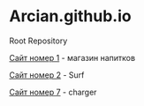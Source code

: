 # Arcian.github.io
Root Repository

  [Сайт номер 1](Arcian.github.io/tannergoods/ "B") - магазин напитков
   
  [Сайт номер 2](Arcian.github.io/Surf/ "D") - Surf

  [Сайт номер 7](Arcian.github.io/ChargerCustoms/ "D") - charger

